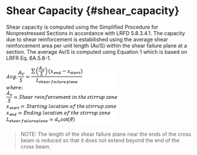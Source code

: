 Shear Capacity {#shear_capacity}
==============================================

Shear capacity is computed using the Simplified Procedure for Nonprestressed Sections in accordance with LRFD 5.8.3.4.1. The capacity due to shear reinforcement is estabilished using the average shear reinforcement area per unit length (Av/S) within the shear failure plane at a section. The average Av/S is computed using Equation 1 which is based on LRFR Eq. 6A.5.8-1.

![Equation 1](Av_Over_S.png)

> NOTE: The length of the shear failure plane near the ends of the cross beam is reduced so that it does not extend beyond the end of the cross beam.


